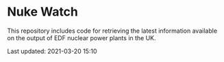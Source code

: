 # Nuke Watch

This repository includes code for retrieving the latest information available on the output of EDF nuclear power plants in the UK.

Last updated: 2021-03-20 15:10